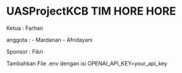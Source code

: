 ﻿# UASProjectKCB TIM HORE HORE

Ketua   : Farhan

anggota : - Mardanan
          - Afridayani
          
Sponsor : Fikri

Tambahkan File .env dengan isi
OPENAI_API_KEY=your_api_key
